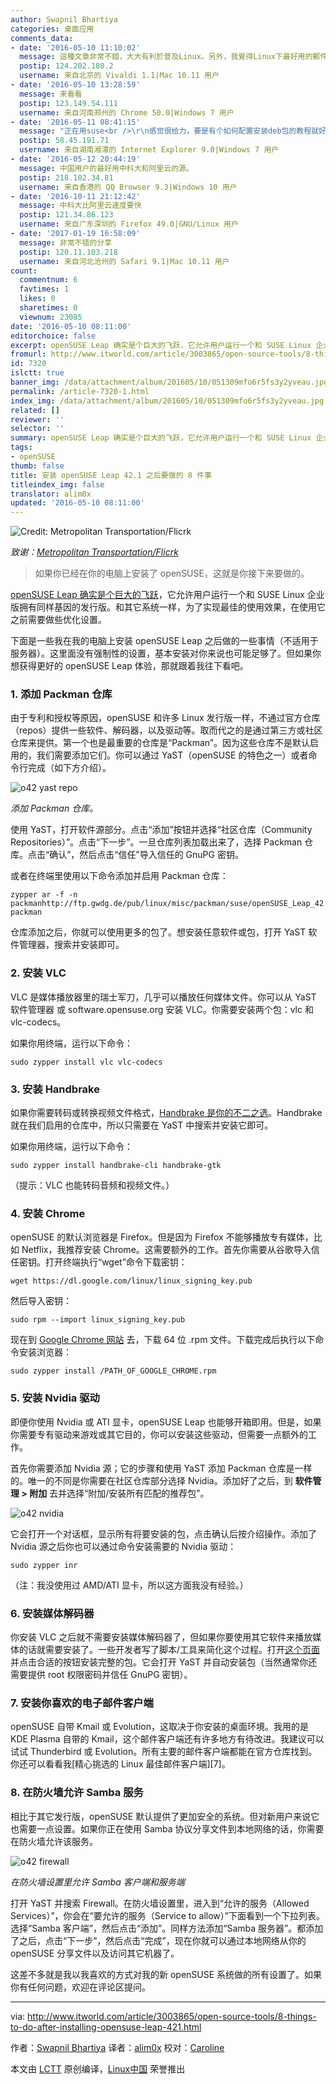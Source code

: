 ```yaml
---
author: Swapnil Bhartiya
categories: 桌面应用
comments_data:
- date: '2016-05-10 11:10:02'
  message: 這種文章非常不錯，大大有利於普及Linux。另外，我覺得Linux下最好用的郵件客戶端是Nylas N1，她也是跨平台的;-)
  postip: 124.202.180.2
  username: 来自北京的 Vivaldi 1.1|Mac 10.11 用户
- date: '2016-05-10 13:28:59'
  message: 来看看
  postip: 123.149.54.111
  username: 来自河南郑州的 Chrome 50.0|Windows 7 用户
- date: '2016-05-11 08:41:15'
  message: "正在用suse<br />\r\n感觉很给力，要是有个如何配置安装deb包的教程就好了，网上的转换工具用不了"
  postip: 58.45.191.71
  username: 来自湖南湘潭的 Internet Explorer 9.0|Windows 7 用户
- date: '2016-05-12 20:44:19'
  message: 中国用户的最好用中科大和阿里云的源。
  postip: 218.102.34.81
  username: 来自香港的 QQ Browser 9.3|Windows 10 用户
- date: '2016-10-11 21:12:42'
  message: 中科大比阿里云速度要快
  postip: 121.34.86.123
  username: 来自广东深圳的 Firefox 49.0|GNU/Linux 用户
- date: '2017-01-19 16:58:09'
  message: 非常不错的分享
  postip: 120.11.103.218
  username: 来自河北沧州的 Safari 9.1|Mac 10.11 用户
count:
  commentnum: 6
  favtimes: 1
  likes: 0
  sharetimes: 0
  viewnum: 23085
date: '2016-05-10 08:11:00'
editorchoice: false
excerpt: openSUSE Leap 确实是个巨大的飞跃，它允许用户运行一个和 SUSE Linux 企业版拥有同样基因的发行版。和其它系统一样，为了实现最佳的使用效果，在使用它之前需要做些优化设置。
fromurl: http://www.itworld.com/article/3003865/open-source-tools/8-things-to-do-after-installing-opensuse-leap-421.html
id: 7320
islctt: true
banner_img: /data/attachment/album/201605/10/051309mfo6r5fs3y2yveau.jpg
permalink: /article-7320-1.html
index_img: /data/attachment/album/201605/10/051309mfo6r5fs3y2yveau.jpg.thumb.jpg
related: []
reviewer: ''
selector: ''
summary: openSUSE Leap 确实是个巨大的飞跃，它允许用户运行一个和 SUSE Linux 企业版拥有同样基因的发行版。和其它系统一样，为了实现最佳的使用效果，在使用它之前需要做些优化设置。
tags:
- openSUSE
thumb: false
title: 安装 openSUSE Leap 42.1 之后要做的 8 件事
titleindex_img: false
translator: alim0x
updated: '2016-05-10 08:11:00'
---
```


![Credit: Metropolitan Transportation/Flicrk](/data/attachment/album/201605/10/051309mfo6r5fs3y2yveau.jpg)


*致谢：[Metropolitan Transportation/Flicrk](https://www.flickr.com/photos/mtaphotos/11200079265/)*



> 
> 如果你已经在你的电脑上安装了 openSUSE，这就是你接下来要做的。
> 
> 
> 


[openSUSE Leap 确实是个巨大的飞跃](https://www.linux.com/news/software/applications/865760-opensuse-leap-421-review-the-most-mature-linux-distribution)，它允许用户运行一个和 SUSE Linux 企业版拥有同样基因的发行版。和其它系统一样，为了实现最佳的使用效果，在使用它之前需要做些优化设置。


下面是一些我在我的电脑上安装 openSUSE Leap 之后做的一些事情（不适用于服务器）。这里面没有强制性的设置，基本安装对你来说也可能足够了。但如果你想获得更好的 openSUSE Leap 体验，那就跟着我往下看吧。


### 1. 添加 Packman 仓库


由于专利和授权等原因，openSUSE 和许多 Linux 发行版一样，不通过官方仓库（repos）提供一些软件、解码器，以及驱动等。取而代之的是通过第三方或社区仓库来提供。第一个也是最重要的仓库是“Packman”。因为这些仓库不是默认启用的，我们需要添加它们。你可以通过 YaST（openSUSE 的特色之一）或者命令行完成（如下方介绍）。


![o42 yast repo](/data/attachment/album/201605/10/051312smzhsharrarkke4a.png)


*添加 Packman 仓库。*


使用 YaST，打开软件源部分。点击“添加”按钮并选择“社区仓库（Community Repositories）”。点击“下一步”。一旦仓库列表加载出来了，选择 Packman 仓库。点击“确认”，然后点击“信任”导入信任的 GnuPG 密钥。


或者在终端里使用以下命令添加并启用 Packman 仓库：



```
zypper ar -f -n packmanhttp://ftp.gwdg.de/pub/linux/misc/packman/suse/openSUSE_Leap_42.1/ packman

```

仓库添加之后，你就可以使用更多的包了。想安装任意软件或包，打开 YaST 软件管理器，搜索并安装即可。


### 2. 安装 VLC


VLC 是媒体播放器里的瑞士军刀，几乎可以播放任何媒体文件。你可以从 YaST 软件管理器 或 software.opensuse.org 安装 VLC。你需要安装两个包：vlc 和 vlc-codecs。


如果你用终端，运行以下命令：



```
sudo zypper install vlc vlc-codecs

```

### 3. 安装 Handbrake


如果你需要转码或转换视频文件格式，[Handbrake 是你的不二之选](https://www.linux.com/learn/tutorials/857788-how-to-convert-videos-in-linux-using-the-command-line)。Handbrake 就在我们启用的仓库中，所以只需要在 YaST 中搜索并安装它即可。


如果你用终端，运行以下命令：



```
sudo zypper install handbrake-cli handbrake-gtk

```

（提示：VLC 也能转码音频和视频文件。）


### 4. 安装 Chrome


openSUSE 的默认浏览器是 Firefox。但是因为 Firefox 不能够播放专有媒体，比如 Netflix，我推荐安装 Chrome。这需要额外的工作。首先你需要从谷歌导入信任密钥。打开终端执行“wget”命令下载密钥：



```
wget https://dl.google.com/linux/linux_signing_key.pub

```

然后导入密钥：



```
sudo rpm --import linux_signing_key.pub

```

现在到 [Google Chrome 网站](https://www.google.com/intl/en/chrome/browser/desktop/index.html#brand=CHMB&utm_campaign=en&utm_source=en-ha-na-us-sk&utm_medium=ha) 去，下载 64 位 .rpm 文件。下载完成后执行以下命令安装浏览器：



```
sudo zypper install /PATH_OF_GOOGLE_CHROME.rpm

```

### 5. 安装 Nvidia 驱动


即便你使用 Nvidia 或 ATI 显卡，openSUSE Leap 也能够开箱即用。但是，如果你需要专有驱动来游戏或其它目的，你可以安装这些驱动，但需要一点额外的工作。


首先你需要添加 Nvidia 源；它的步骤和使用 YaST 添加 Packman 仓库是一样的。唯一的不同是你需要在社区仓库部分选择 Nvidia。添加好了之后，到 **软件管理 > 附加** 去并选择“附加/安装所有匹配的推荐包”。


![o42 nvidia](/data/attachment/album/201605/10/051314s3ehi7i43spufegi.png)


它会打开一个对话框，显示所有将要安装的包，点击确认后按介绍操作。添加了 Nvidia 源之后你也可以通过命令安装需要的 Nvidia 驱动：



```
sudo zypper inr

```

（注：我没使用过 AMD/ATI 显卡，所以这方面我没有经验。）


### 6. 安装媒体解码器


你安装 VLC 之后就不需要安装媒体解码器了，但如果你要使用其它软件来播放媒体的话就需要安装了。一些开发者写了脚本/工具来简化这个过程。打开[这个页面](http://opensuse-community.org/)并点击合适的按钮安装完整的包。它会打开 YaST 并自动安装包（当然通常你还需要提供 root 权限密码并信任 GnuPG 密钥）。


### 7. 安装你喜欢的电子邮件客户端


openSUSE 自带 Kmail 或 Evolution，这取决于你安装的桌面环境。我用的是 KDE Plasma 自带的 Kmail，这个邮件客户端还有许多地方有待改进。我建议可以试试 Thunderbird 或 Evolution。所有主要的邮件客户端都能在官方仓库找到。你还可以看看我[精心挑选的 Linux 最佳邮件客户端][7]。


### 8. 在防火墙允许 Samba 服务


相比于其它发行版，openSUSE 默认提供了更加安全的系统。但对新用户来说它也需要一点设置。如果你正在使用 Samba 协议分享文件到本地网络的话，你需要在防火墙允许该服务。


![o42 firewall](/data/attachment/album/201605/10/051316acbjnaacd5dcvdj1.png)


*在防火墙设置里允许 Samba 客户端和服务端*


打开 YaST 并搜索 Firewall。在防火墙设置里，进入到“允许的服务（Allowed Services）”，你会在“要允许的服务（Service to allow）”下面看到一个下拉列表。选择“Samba 客户端”，然后点击“添加”。同样方法添加“Samba 服务器”。都添加了之后，点击“下一步”，然后点击“完成”，现在你就可以通过本地网络从你的 openSUSE 分享文件以及访问其它机器了。


这差不多就是我以我喜欢的方式对我的新 openSUSE 系统做的所有设置了。如果你有任何问题，欢迎在评论区提问。




---


via: <http://www.itworld.com/article/3003865/open-source-tools/8-things-to-do-after-installing-opensuse-leap-421.html>


作者：[Swapnil Bhartiya](http://www.itworld.com/author/Swapnil-Bhartiya/) 译者：[alim0x](https://github.com/alim0x) 校对：[Caroline](https://github.com/carolinewuyan)


本文由 [LCTT](https://github.com/LCTT/TranslateProject) 原创编译，[Linux中国](https://linux.cn/) 荣誉推出